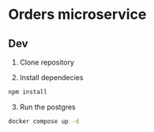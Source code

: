 # Orders microservice

## Dev

1. Clone repository

2. Install dependecies
```bash
npm install
```

3. Run the postgres

```bash
docker compose up -d
```